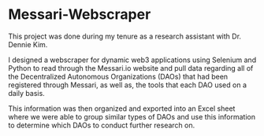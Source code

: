 # Messari-Webscraper

This project was done during my tenure as a research assistant with Dr. Dennie Kim. 

I designed a webscraper for dynamic web3 applications using Selenium and Python to read through the Messari.io website and pull data regarding all of the Decentralized
Autonomous Organizations (DAOs) that had been registered through Messari, as well as, the tools that each DAO used on a daily basis. 

This information was then organized and exported into an Excel sheet where we were able to group similar types of DAOs and use this information to determine which DAOs to
conduct further research on.
